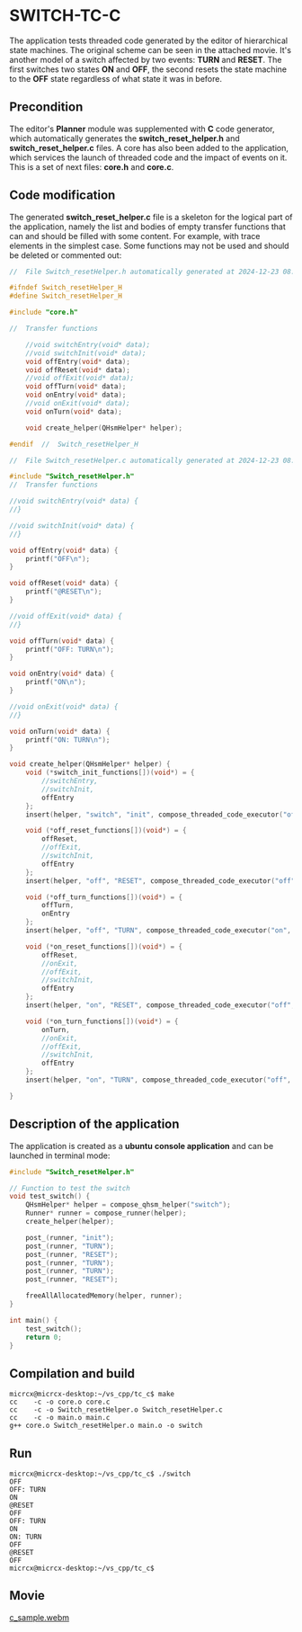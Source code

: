 # SWITCH-TC-C

The application tests threaded code generated by the editor of hierarchical state machines. The original scheme can be seen in the attached movie. It's another model of a switch affected by two events: __TURN__ and __RESET__. The first switches two states __ON__ and __OFF__, the second resets the state machine to the __OFF__ state regardless of what state it was in before.

## Precondition

The editor's __Planner__ module was supplemented with __C__ code generator, which automatically generates the __switch_reset_helper.h__ and __switch_reset_helper.c__ files. A core has also been added to the application, which services the launch of threaded code and the impact of events on it. This is a set of next files: __core.h__ and __core.c__.

## Code modification

The generated __switch_reset_helper.c__ file is a skeleton for the logical part of the application, namely the list and bodies of empty transfer functions that can and should be filled with some content. For example, with trace elements in the simplest case. Some functions may not be used and should be deleted or commented out:

```c
//	File Switch_resetHelper.h automatically generated at 2024-12-23 08:21:34

#ifndef Switch_resetHelper_H
#define Switch_resetHelper_H

#include "core.h"

//	Transfer functions

	//void switchEntry(void* data);
	//void switchInit(void* data);
	void offEntry(void* data);
	void offReset(void* data);
	//void offExit(void* data);
	void offTurn(void* data);
	void onEntry(void* data);
	//void onExit(void* data);
	void onTurn(void* data);

	void create_helper(QHsmHelper* helper);

#endif	//	Switch_resetHelper_H

```

```c
//	File Switch_resetHelper.c automatically generated at 2024-12-23 08:21:33

#include "Switch_resetHelper.h"
//	Transfer functions

//void switchEntry(void* data) {
//}

//void switchInit(void* data) {
//}

void offEntry(void* data) {
	printf("OFF\n");
}

void offReset(void* data) {
	printf("@RESET\n");
}

//void offExit(void* data) {
//}

void offTurn(void* data) {
	printf("OFF: TURN\n");
}

void onEntry(void* data) {
	printf("ON\n");
}

//void onExit(void* data) {
//}

void onTurn(void* data) {
	printf("ON: TURN\n");
}

void create_helper(QHsmHelper* helper) {
	void (*switch_init_functions[])(void*) = {
		//switchEntry,
		//switchInit,
		offEntry
	};
	insert(helper, "switch", "init", compose_threaded_code_executor("off", switch_init_functions, ARRAY_SIZE(switch_init_functions)));

	void (*off_reset_functions[])(void*) = {
		offReset,
		//offExit,
		//switchInit,
		offEntry
	};
	insert(helper, "off", "RESET", compose_threaded_code_executor("off", off_reset_functions, ARRAY_SIZE(off_reset_functions)));

	void (*off_turn_functions[])(void*) = {
		offTurn,
		onEntry
	};
	insert(helper, "off", "TURN", compose_threaded_code_executor("on", off_turn_functions, ARRAY_SIZE(off_turn_functions)));

	void (*on_reset_functions[])(void*) = {
		offReset,
		//onExit,
		//offExit,
		//switchInit,
		offEntry
	};
	insert(helper, "on", "RESET", compose_threaded_code_executor("off", on_reset_functions, ARRAY_SIZE(on_reset_functions)));

	void (*on_turn_functions[])(void*) = {
		onTurn,
		//onExit,
		//offExit,
		//switchInit,
		offEntry
	};
	insert(helper, "on", "TURN", compose_threaded_code_executor("off", on_turn_functions, ARRAY_SIZE(on_turn_functions)));

}

```
## Description of the application

The application is created as a __ubuntu__ __console application__ and can be launched in terminal mode:

```c
#include "Switch_resetHelper.h"

// Function to test the switch
void test_switch() {
    QHsmHelper* helper = compose_qhsm_helper("switch");
    Runner* runner = compose_runner(helper);
    create_helper(helper);

    post_(runner, "init");
    post_(runner, "TURN");
    post_(runner, "RESET");
    post_(runner, "TURN");
    post_(runner, "TURN");
    post_(runner, "RESET");

    freeAllAllocatedMemory(helper, runner);
}

int main() {
    test_switch();
    return 0;
}

```
## Compilation and build
```
micrcx@micrcx-desktop:~/vs_cpp/tc_c$ make
cc    -c -o core.o core.c
cc    -c -o Switch_resetHelper.o Switch_resetHelper.c
cc    -c -o main.o main.c
g++ core.o Switch_resetHelper.o main.o -o switch
```

## Run
```
micrcx@micrcx-desktop:~/vs_cpp/tc_c$ ./switch
OFF
OFF: TURN
ON
@RESET
OFF
OFF: TURN
ON
ON: TURN
OFF
@RESET
OFF
micrcx@micrcx-desktop:~/vs_cpp/tc_c$ 
```

## Movie

[c_sample.webm](https://github.com/user-attachments/assets/fa6ce062-e931-4059-9d1d-28c09f1f9b9f)



